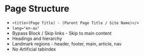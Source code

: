 # Page Structure

- `<title>(Page Title) - (Parent Page Title / Site Name)</>`
- `lang="en-au"`
- Bypass Block / Skip links - Skip to main content
- Headings and hierarchy
- Landmark regions - header, footer, main, article, nav
- No Artificial tabindex
